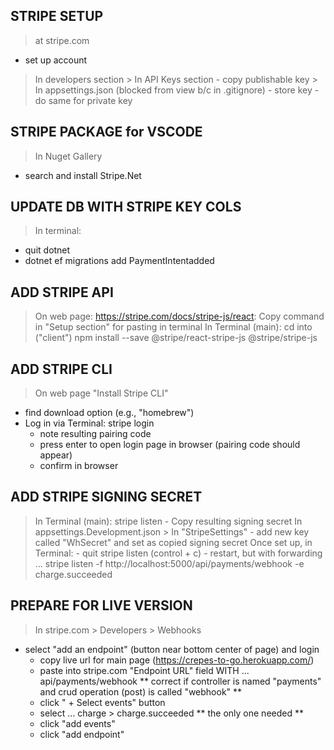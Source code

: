 ## STRIPE SETUP
> at stripe.com
  - set up account
  > In developers section
    > In API Keys section
      - copy publishable key
        > In appsettings.json (blocked from view b/c in .gitignore)
          - store key
      - do same for private key 

## STRIPE PACKAGE for VSCODE
> In Nuget Gallery
  - search and install Stripe.Net

## UPDATE DB WITH STRIPE KEY COLS
> In terminal:
  - quit dotnet
  - dotnet ef migrations add PaymentIntentadded

## ADD STRIPE API
> On web page: https://stripe.com/docs/stripe-js/react:
  Copy command in "Setup section" for pasting in terminal
  > In Terminal (main):
    cd into <react app folder> ("client") 
      npm install --save @stripe/react-stripe-js @stripe/stripe-js

## ADD STRIPE CLI
> On web page "Install Stripe CLI"
  - find download option (e.g., "homebrew")
  - Log in via Terminal:
          stripe login
    - note resulting pairing code
    - press enter to open login page in browser (pairing code should appear)
    - confirm in browser

## ADD STRIPE SIGNING SECRET
  > In Terminal (main):
      stripe listen
      - Copy resulting signing secret
  > In appsettings.Development.json
    > In "StripeSettings"
      - add new key called "WhSecret" and set as copied signing secret
  > Once set up, in Terminal:
    - quit stripe listen (control + c)
    - restart, but with forwarding ...
        stripe listen -f http://localhost:5000/api/payments/webhook -e charge.succeeded

      
## PREPARE FOR LIVE VERSION
> In stripe.com > Developers > Webhooks  
  - select "add an endpoint" (button near bottom center of page) and login
    - copy live url for main page (https://crepes-to-go.herokuapp.com/)
    - paste into stripe.com "Endpoint URL" field WITH ... api/payments/webhook
        ** correct if controller is named "payments" and crud operation (post) is called "webhook" **
    - click " + Select events" button
    - select ...
      charge > charge.succeeded
        ** the only one needed **
    - click "add events"
    - click "add endpoint"
